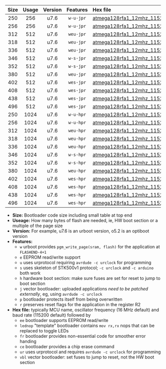 |Size|Usage|Version|Features|Hex file|
|:-:|:-:|:-:|:-:|:--|
|250|256|u7.6|`w-u-jpr`|[atmega128rfa1_12mhz_115200bps_ur_vbl.hex](https://raw.githubusercontent.com/stefanrueger/urboot/main/atmega128rfa1_12mhz_115200bps_ur_vbl.hex)|
|256|256|u7.6|`w-u-jpr`|[atmega128rfa1_12mhz_115200bps_lednop_ur_vbl.hex](https://raw.githubusercontent.com/stefanrueger/urboot/main/atmega128rfa1_12mhz_115200bps_lednop_ur_vbl.hex)|
|312|512|u7.6|`weu-jpr`|[atmega128rfa1_12mhz_115200bps_ee_ur_vbl.hex](https://raw.githubusercontent.com/stefanrueger/urboot/main/atmega128rfa1_12mhz_115200bps_ee_ur_vbl.hex)|
|318|512|u7.6|`weu-jpr`|[atmega128rfa1_12mhz_115200bps_ee_lednop_ur_vbl.hex](https://raw.githubusercontent.com/stefanrueger/urboot/main/atmega128rfa1_12mhz_115200bps_ee_lednop_ur_vbl.hex)|
|336|512|u7.6|`weu-jpr`|[atmega128rfa1_12mhz_115200bps_ee_lednop_fr_ur_vbl.hex](https://raw.githubusercontent.com/stefanrueger/urboot/main/atmega128rfa1_12mhz_115200bps_ee_lednop_fr_ur_vbl.hex)|
|346|512|u7.6|`w-s-jpr`|[atmega128rfa1_12mhz_115200bps_vbl.hex](https://raw.githubusercontent.com/stefanrueger/urboot/main/atmega128rfa1_12mhz_115200bps_vbl.hex)|
|352|512|u7.6|`w-s-jpr`|[atmega128rfa1_12mhz_115200bps_lednop_vbl.hex](https://raw.githubusercontent.com/stefanrueger/urboot/main/atmega128rfa1_12mhz_115200bps_lednop_vbl.hex)|
|380|512|u7.6|`weu-jpr`|[atmega128rfa1_12mhz_115200bps_ee_lednop_fr_ce_ur_vbl.hex](https://raw.githubusercontent.com/stefanrueger/urboot/main/atmega128rfa1_12mhz_115200bps_ee_lednop_fr_ce_ur_vbl.hex)|
|402|512|u7.6|`wes-jpr`|[atmega128rfa1_12mhz_115200bps_ee_vbl.hex](https://raw.githubusercontent.com/stefanrueger/urboot/main/atmega128rfa1_12mhz_115200bps_ee_vbl.hex)|
|408|512|u7.6|`wes-jpr`|[atmega128rfa1_12mhz_115200bps_ee_lednop_vbl.hex](https://raw.githubusercontent.com/stefanrueger/urboot/main/atmega128rfa1_12mhz_115200bps_ee_lednop_vbl.hex)|
|438|512|u7.6|`wes-jpr`|[atmega128rfa1_12mhz_115200bps_ee_lednop_fr_vbl.hex](https://raw.githubusercontent.com/stefanrueger/urboot/main/atmega128rfa1_12mhz_115200bps_ee_lednop_fr_vbl.hex)|
|496|512|u7.6|`wes-jpr`|[atmega128rfa1_12mhz_115200bps_ee_lednop_fr_ce_vbl.hex](https://raw.githubusercontent.com/stefanrueger/urboot/main/atmega128rfa1_12mhz_115200bps_ee_lednop_fr_ce_vbl.hex)|
|250|1024|u7.6|`w-u-hpr`|[atmega128rfa1_12mhz_115200bps_ur.hex](https://raw.githubusercontent.com/stefanrueger/urboot/main/atmega128rfa1_12mhz_115200bps_ur.hex)|
|256|1024|u7.6|`w-u-hpr`|[atmega128rfa1_12mhz_115200bps_lednop_ur.hex](https://raw.githubusercontent.com/stefanrueger/urboot/main/atmega128rfa1_12mhz_115200bps_lednop_ur.hex)|
|312|1024|u7.6|`weu-hpr`|[atmega128rfa1_12mhz_115200bps_ee_ur.hex](https://raw.githubusercontent.com/stefanrueger/urboot/main/atmega128rfa1_12mhz_115200bps_ee_ur.hex)|
|318|1024|u7.6|`weu-hpr`|[atmega128rfa1_12mhz_115200bps_ee_lednop_ur.hex](https://raw.githubusercontent.com/stefanrueger/urboot/main/atmega128rfa1_12mhz_115200bps_ee_lednop_ur.hex)|
|336|1024|u7.6|`weu-hpr`|[atmega128rfa1_12mhz_115200bps_ee_lednop_fr_ur.hex](https://raw.githubusercontent.com/stefanrueger/urboot/main/atmega128rfa1_12mhz_115200bps_ee_lednop_fr_ur.hex)|
|346|1024|u7.6|`w-s-hpr`|[atmega128rfa1_12mhz_115200bps.hex](https://raw.githubusercontent.com/stefanrueger/urboot/main/atmega128rfa1_12mhz_115200bps.hex)|
|352|1024|u7.6|`w-s-hpr`|[atmega128rfa1_12mhz_115200bps_lednop.hex](https://raw.githubusercontent.com/stefanrueger/urboot/main/atmega128rfa1_12mhz_115200bps_lednop.hex)|
|380|1024|u7.6|`weu-hpr`|[atmega128rfa1_12mhz_115200bps_ee_lednop_fr_ce_ur.hex](https://raw.githubusercontent.com/stefanrueger/urboot/main/atmega128rfa1_12mhz_115200bps_ee_lednop_fr_ce_ur.hex)|
|402|1024|u7.6|`wes-hpr`|[atmega128rfa1_12mhz_115200bps_ee.hex](https://raw.githubusercontent.com/stefanrueger/urboot/main/atmega128rfa1_12mhz_115200bps_ee.hex)|
|408|1024|u7.6|`wes-hpr`|[atmega128rfa1_12mhz_115200bps_ee_lednop.hex](https://raw.githubusercontent.com/stefanrueger/urboot/main/atmega128rfa1_12mhz_115200bps_ee_lednop.hex)|
|438|1024|u7.6|`wes-hpr`|[atmega128rfa1_12mhz_115200bps_ee_lednop_fr.hex](https://raw.githubusercontent.com/stefanrueger/urboot/main/atmega128rfa1_12mhz_115200bps_ee_lednop_fr.hex)|
|496|1024|u7.6|`wes-hpr`|[atmega128rfa1_12mhz_115200bps_ee_lednop_fr_ce.hex](https://raw.githubusercontent.com/stefanrueger/urboot/main/atmega128rfa1_12mhz_115200bps_ee_lednop_fr_ce.hex)|

- **Size:** Bootloader code size including small table at top end
- **Useage:** How many bytes of flash are needed, ie, HW boot section or a multiple of the page size
- **Version:** For example, u7.6 is an urboot version, o5.2 is an optiboot version
- **Features:**
  + `w` urboot provides `pgm_write_page(sram, flash)` for the application at `FLASHEND-4+1`
  + `e` EEPROM read/write support
  + `u` uses urprotocol requiring `avrdude -c urclock` for programming
  + `s` uses skeleton of STK500v1 protocol; `-c urclock` and `-c arduino` both work
  + `h` hardware boot section: make sure fuses are set for reset to jump to boot section
  + `j` vector bootloader: uploaded applications *need to be patched externally*, eg, using `avrdude -c urclock`
  + `p` bootloader protects itself from being overwritten
  + `r` preserves reset flags for the application in the register R2
- **Hex file:** typically MCU name, oscillator frequency (16 MHz default) and baud rate (115200 default) followed by
  + `ee` bootloader supports EEPROM read/write
  + `lednop` "template" bootloader contains `mov rx,rx` nops that can be replaced to toggle LEDs
  + `fr` bootloader provides non-essential code for smoother error handing
  + `ce` bootloader provides a chip erase command
  + `ur` uses urprotocol and requires `avrdude -c urclock` for programming
  + `vbl` vector bootloader: set fuses to jump to reset, not the HW boot section
